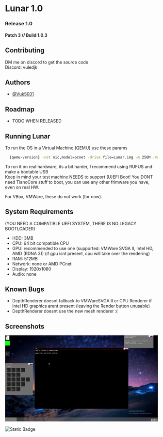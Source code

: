 
# Lunar 1.0
### Release 1.0
#### Patch 3 // Build 1.0.3



## Contributing

DM me on discord to get the source code\
Discord: vuledjk


## Authors

- [@Vuk5001](https://github.com/Vuk5001)


## Roadmap

- TODO WHEN RELEASED



## Running Lunar

To run the OS in a Virtual Machine (QEMU) use these params

```bash
  {qemu-version} -net nic,model=pcnet -drive file=Lunar.img -m 256M -machine q35 -cpu max -drive if=pflash,format=raw,unit=0,file=CODE.fd,readonly=on -drive if=pflash,format=raw,unit=1,file=VARS.fd -display sdl
```

To run it on real hardware, its a bit harder, I recommend using RUFUS and make a bootable USB\
Keep in mind your test machine NEEDS to support (U)EFI Boot! You DONT need TianoCore stuff to boot, you
can use any other frimware you have, even on real HW.

For VBox, VMWare, these do not work (for now).

## System Requirements
(YOU NEED A COMPATIBLE UEFI SYSTEM, THERE IS NO LEGACY BOOTLOADER)
- HDD: 3MB
- CPU: 64 bit compatible CPU
- GPU: recommended to use one (supported: VMWare SVGA II, Intel HD, AMD (RDNA 3)) (if gpu isnt present, cpu will take over the rendering)
- RAM: 512MB
- Network: none or AMD PCnet
- Display: 1920x1080
- Audio: none

## Known Bugs
- DepthRenderer doesnt fallback to VMWareSVGA II or CPU Renderer if Intel HD graphics arent present (leaving the Render button unusable)
- DepthRenderer doesnt use the new mesh renderer :(

## Screenshots
![App Screenshot](r10p3.png)

![Static Badge](https://img.shields.io/badge/Latest%20Build:-PASS-green)


